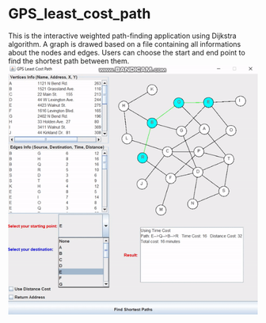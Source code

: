 # GPS_least_cost_path
This is the interactive weighted path-finding application using Dijkstra algorithm. A graph is drawed based on a file containing all informations about the nodes and edges. Users can choose the start and end point to find the shortest path between them.
![](https://github.com/dominhnhut01/GPS_least_cost_path/blob/main/result.gif)
